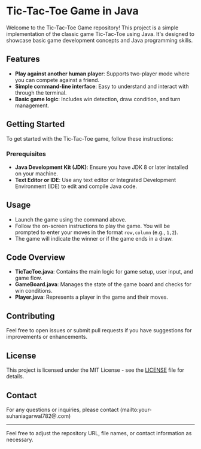 # Tic-Tac-Toe Game in Java

Welcome to the Tic-Tac-Toe Game repository! This project is a simple implementation of the classic game Tic-Tac-Toe using Java. It's designed to showcase basic game development concepts and Java programming skills.

## Features

- **Play against another human player**: Supports two-player mode where you can compete against a friend.
- **Simple command-line interface**: Easy to understand and interact with through the terminal.
- **Basic game logic**: Includes win detection, draw condition, and turn management.

## Getting Started

To get started with the Tic-Tac-Toe game, follow these instructions:

### Prerequisites

- **Java Development Kit (JDK)**: Ensure you have JDK 8 or later installed on your machine.
- **Text Editor or IDE**: Use any text editor or Integrated Development Environment (IDE) to edit and compile Java code.

## Usage

- Launch the game using the command above.
- Follow the on-screen instructions to play the game. You will be prompted to enter your moves in the format `row,column` (e.g., `1,2`).
- The game will indicate the winner or if the game ends in a draw.

## Code Overview

- **TicTacToe.java**: Contains the main logic for game setup, user input, and game flow.
- **GameBoard.java**: Manages the state of the game board and checks for win conditions.
- **Player.java**: Represents a player in the game and their moves.

## Contributing

Feel free to open issues or submit pull requests if you have suggestions for improvements or enhancements.

## License

This project is licensed under the MIT License - see the [LICENSE](LICENSE) file for details.

## Contact

For any questions or inquiries, please contact (mailto:your-suhaniagarwal782@.com)

---

Feel free to adjust the repository URL, file names, or contact information as necessary.
